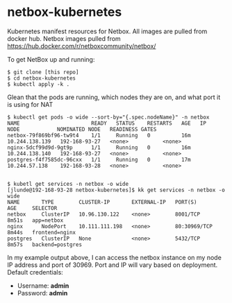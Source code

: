 # netbox-kubernetes
Kubernetes manifest resources for Netbox.  All images are pulled from docker hub. Netbox images pulled from https://hub.docker.com/r/netboxcommunity/netbox/

To get NetBox up and running:
```
$ git clone [this repo]
$ cd netbox-kubernetes
$ kubectl apply -k .
```

Glean that the pods are running, which nodes they are on, and what port it is using for NAT
```
$ kubectl get pods -o wide --sort-by="{.spec.nodeName}" -n netbox
NAME                       READY   STATUS    RESTARTS   AGE   IP               NODE            NOMINATED NODE   READINESS GATES
netbox-79f869bf96-tw9t4    1/1     Running   0          16m   10.244.138.139   192-168-93-27   <none>           <none>
nginx-5dcf99d9d-9gt9p      1/1     Running   0          16m   10.244.138.140   192-168-93-27   <none>           <none>
postgres-f4f7585dc-96cxx   1/1     Running   0          17m   10.244.57.138    192-168-93-28   <none>           <none>


$ kubetl get services -n netbox -o wide
[jlunde@192-168-93-28 netbox-kubernetes]$ kk get services -n netbox -o wide
NAME       TYPE        CLUSTER-IP       EXTERNAL-IP   PORT(S)        AGE     SELECTOR
netbox     ClusterIP   10.96.130.122    <none>        8001/TCP       8m51s   app=netbox
nginx      NodePort    10.111.111.198   <none>        80:30969/TCP   8m44s   frontend=nginx
postgres   ClusterIP   None             <none>        5432/TCP       8m57s   backend=postgres
```

In my example output above, I can access the netbox instance on my node IP address and port of 30969. Port and IP will vary based on deployment. Default credentials:

* Username: **admin**
* Password: **admin**
